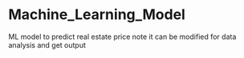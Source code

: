 # Machine_Learning_Model
ML model to predict real estate price 
note it can be modified for data analysis and get output
